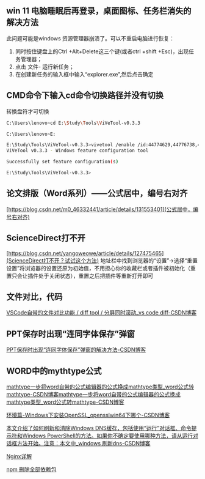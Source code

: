 
## win 11 电脑睡眠后再登录，桌面图标、任务栏消失的解决方法

此问题可能是windows 资源管理器崩溃了。可以不重启电脑进行恢复：

1. 同时按住键盘上的Ctrl +Alt+Delete这三个键(或者ctrl +shift +Esc)，出现任务管理器；
2. 点击 文件- 运行新任务；
3. 在创建新任务的输入框中输入“explorer.exe”,然后点击确定

## CMD命令下输入cd命令切换路径并没有切换

转换盘符才可切换

```bash
C:\Users\lenovo>cd E:\Study\Tools\ViVeTool-v0.3.3

C:\Users\lenovo>E:

E:\Study\Tools\ViVeTool-v0.3.3>vivetool /enable /id:44774629,44776738,44850061,42105254,41655236
ViVeTool v0.3.3 - Windows feature configuration tool

Successfully set feature configuration(s)

E:\Study\Tools\ViVeTool-v0.3.3>
```

## 论文排版（Word系列）——公式居中，编号右对齐

[https://blog.csdn.net/m0_46332441/article/details/131553401](公式居中，编号右对齐)

## ScienceDirect打不开

[https://blog.csdn.net/yangoweowe/article/details/127475465](ScienceDirect打不开？试试这个方法)
地址栏中找到浏览器的“设置”→选择“重置设置”将浏览器的设置还原为初始值，不用担心你的收藏栏或者插件被初始化（重置只会让插件处于关闭状态），重置之后把插件等重新打开即可

## 文件对比，代码

[VSCode自带的文件对比功能 / diff tool / 分屏同时滚动_vs code diff-CSDN博客](https://blog.csdn.net/qq_35714301/article/details/108358413)

## PPT保存时出现“连同字体保存”弹窗

[PPT保存时出现“连同字体保存”弹窗的解决方法-CSDN博客](https://blog.csdn.net/ww2011/article/details/124856936)

## WORD中的mythtype公式

[mathtype一步将word自带的公式编辑器的公式换成mathtype类型_word公式转mathtype-CSDN博客](https://blog.csdn.net/m0_67654951/article/details/130539955)[mathtype一步将word自带的公式编辑器的公式换成mathtype类型_word公式转mathtype-CSDN博客](https://blog.csdn.net/m0_67654951/article/details/130539955)

[环境篇-Windows下安装OpenSSL_opensslwin64下哪个-CSDN博客](https://blog.csdn.net/zyhse/article/details/108186278)


[本文介绍了如何刷新和清除Windows DNS缓存，包括使用“运行”对话框、命令提示符和Windows PowerShell的方法。如果你不确定要使用哪种方法，请从运行对话框方法开始。注意：本文中_windows 刷新dns-CSDN博客](https://blog.csdn.net/wyxtx/article/details/135899801)

[Nginx详解](https://blog.csdn.net/hyfsbxg/article/details/122322125)

[npm 删除全部依赖包](https://blog.csdn.net/DarlingYL/article/details/120972047)